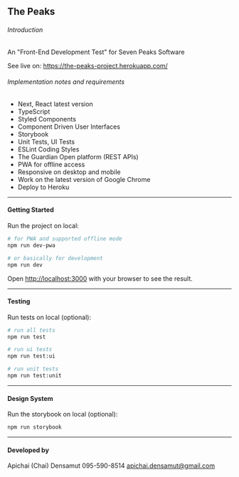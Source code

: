 ## The Peaks

###### Introduction
An "Front-End Development Test" for Seven Peaks Software

See live on: https://the-peaks-project.herokuapp.com/

###### Implementation notes and requirements
- Next, React latest version
- TypeScript
- Styled Components
- Component Driven User Interfaces
- Storybook
- Unit Tests, UI Tests
- ESLint Coding Styles
- The Guardian Open platform (REST APIs)
- PWA for offline access
- Responsive on desktop and mobile
- Work on the latest version of Google Chrome
- Deploy to Heroku

---

#### Getting Started

Run the project on local:

```bash
# for PWA and supported offline mode
npm run dev-pwa

# or basically for development
npm run dev
```

Open [http://localhost:3000](http://localhost:3000) with your browser to see the result.

---

#### Testing

Run tests on local (optional):

```bash
# run all tests
npm run test

# run ui tests
npm run test:ui

# run unit tests
npm run test:unit
```

---

#### Design System

Run the storybook on local (optional):

```bash
npm run storybook
```

---

#### Developed by

Apichai (Chai) Densamut
095-590-8514
apichai.densamut@gmail.com